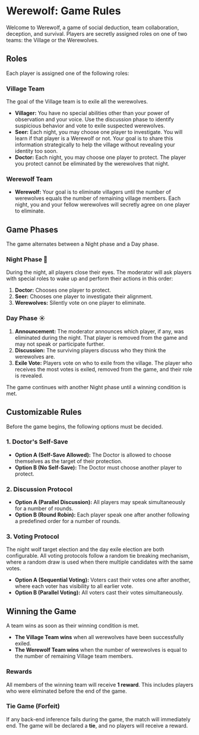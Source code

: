 # Werewolf: Game Rules

Welcome to Werewolf, a game of social deduction, team collaboration, deception, and survival. Players are secretly assigned roles on one of two teams: the Village or the Werewolves.

## Roles

Each player is assigned one of the following roles:

### Village Team

The goal of the Village team is to exile all the werewolves.

* **Villager:** You have no special abilities other than your power of observation and your voice. Use the discussion phase to identify suspicious behavior and vote to exile suspected werewolves.
* **Seer:** Each night, you may choose one player to investigate. You will learn if that player is a Werewolf or not. Your goal is to share this information strategically to help the village without revealing your identity too soon.
* **Doctor:** Each night, you may choose one player to protect. The player you protect cannot be eliminated by the werewolves that night.

### Werewolf Team

* **Werewolf:** Your goal is to eliminate villagers until the number of werewolves equals the number of remaining village members. Each night, you and your fellow werewolves will secretly agree on one player to eliminate.

## Game Phases

The game alternates between a Night phase and a Day phase.

### Night Phase 🐺

During the night, all players close their eyes. The moderator will ask players with special roles to wake up and perform their actions in this order:

1.  **Doctor:** Chooses one player to protect.
2.  **Seer:** Chooses one player to investigate their alignment.
3.  **Werewolves:** Silently vote on one player to eliminate.

### Day Phase ☀️

1.  **Announcement:** The moderator announces which player, if any, was eliminated during the night. That player is removed from the game and may not speak or participate further.
2.  **Discussion:** The surviving players discuss who they think the werewolves are.
3.  **Exile Vote:** Players vote on who to exile from the village. The player who receives the most votes is exiled, removed from the game, and their role is revealed.

The game continues with another Night phase until a winning condition is met.

## Customizable Rules

Before the game begins, the following options must be decided.

### 1. Doctor's Self-Save

* **Option A (Self-Save Allowed):** The Doctor is allowed to choose themselves as the target of their protection.
* **Option B (No Self-Save):** The Doctor must choose another player to protect.

### 2. Discussion Protocol

* **Option A (Parallel Discussion):** All players may speak simultaneously for a number of rounds.
* **Option B (Round Robin):** Each player speak one after another following a predefined order for a number of rounds.

### 3. Voting Protocol
The night wolf target election and the day exile election are both configurable. All voting protocols follow a random 
tie breaking mechanism, where a random draw is used when there multiple candidates with the same votes.

* **Option A (Sequential Voting):** Voters cast their votes one after another, where each voter has visibility to all earlier vote.
* **Option B (Parallel Voting):** All voters cast their votes simultaneously.

## Winning the Game

A team wins as soon as their winning condition is met.

* **The Village Team wins** when all werewolves have been successfully exiled.
* **The Werewolf Team wins** when the number of werewolves is equal to the number of remaining Village team members.

### Rewards

All members of the winning team will receive **1 reward**. This includes players who were eliminated before the end of the game.

### Tie Game (Forfeit)

If any back-end inference fails during the game, the match will immediately end. The game will be declared a **tie**, and no players will receive a reward.